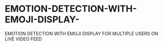 # EMOTION-DETECTION-WITH-EMOJI-DISPLAY-
EMOTION DETECTION WITH EMOJI DISPLAY FOR MULTIPLE USERS ON LIVE VIDEO FEED
